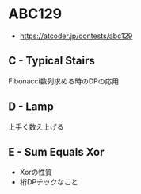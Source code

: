 # ABC129
* https://atcoder.jp/contests/abc129


## C - Typical Stairs
Fibonacci数列求める時のDPの応用


## D - Lamp
上手く数え上げる


## E - Sum Equals Xor
* Xorの性質
* 桁DPチックなこと
